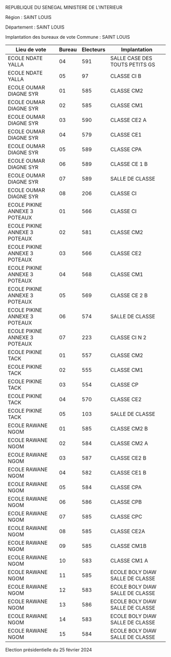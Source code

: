 REPUBLIQUE DU SENEGAL MINISTERE DE L'INTERIEUR

Région : SAINT LOUIS

Département : SAINT LOUIS

Implantation des bureaux de vote Commune : SAINT LOUIS

| Lieu de vote | Bureau | Electeurs | Implantation |
| - | - | - | - |
| ECOLE NDATE YALLA | 04 | 591 | SALLE CASE DES TOUTS PETITS GS |
| ECOLE NDATE YALLA | 05 | 97 | CLASSE CI B |
| ECOLE OUMAR DIAGNE SYR | 01 | 585 | CLASSE CM2 |
| ECOLE OUMAR DIAGNE SYR | 02 | 585 | CLASSE CM1 |
| ECOLE OUMAR DIAGNE SYR | 03 | 590 | CLASSE CE2 A |
| ECOLE OUMAR DIAGNE SYR | 04 | 579 | CLASSE CE1 |
| ECOLE OUMAR DIAGNE SYR | 05 | 589 | CLASSE CPA |
| ECOLE OUMAR DIAGNE SYR | 06 | 589 | CLASSE CE 1 B |
| ECOLE OUMAR DIAGNE SYR | 07 | 589 | SALLE DE CLASSE |
| ECOLE OUMAR DIAGNE SYR | 08 | 206 | CLASSE CI |
| ECOLE PIKINE ANNEXE 3 POTEAUX | 01 | 566 | CLASSE CI |
| ECOLE PIKINE ANNEXE 3 POTEAUX | 02 | 581 | CLASSE CM2 |
| ECOLE PIKINE ANNEXE 3 POTEAUX | 03 | 566 | CLASSE CE2 |
| ECOLE PIKINE ANNEXE 3 POTEAUX | 04 | 568 | CLASSE CM1 |
| ECOLE PIKINE ANNEXE 3 POTEAUX | 05 | 569 | CLASSE CE 2 B |
| ECOLE PIKINE ANNEXE 3 POTEAUX | 06 | 574 | SALLE DE CLASSE |
| ECOLE PIKINE ANNEXE 3 POTEAUX | 07 | 223 | CLASSE CI N 2 |
| ECOLE PIKINE TACK | 01 | 557 | CLASSE CM2 |
| ECOLE PIKINE TACK | 02 | 555 | CLASSE CM1 |
| ECOLE PIKINE TACK | 03 | 554 | CLASSE CP |
| ECOLE PIKINE TACK | 04 | 570 | CLASSE CE2 |
| ECOLE PIKINE TACK | 05 | 103 | SALLE DE CLASSE |
| ECOLE RAWANE NGOM | 01 | 585 | CLASSE CM2 B |
| ECOLE RAWANE NGOM | 02 | 584 | CLASSE CM2 A |
| ECOLE RAWANE NGOM | 03 | 587 | CLASSE CE2 B |
| ECOLE RAWANE NGOM | 04 | 582 | CLASSE CE1 B |
| ECOLE RAWANE NGOM | 05 | 584 | CLASSE CPA |
| ECOLE RAWANE NGOM | 06 | 586 | CLASSE CPB |
| ECOLE RAWANE NGOM | 07 | 585 | CLASSE CPC |
| ECOLE RAWANE NGOM | 08 | 585 | CLASSE CE2A |
| ECOLE RAWANE NGOM | 09 | 585 | CLASSE CM1B |
| ECOLE RAWANE NGOM | 10 | 583 | CLASSE CM1 A |
| ECOLE RAWANE NGOM | 11 | 585 | ECOLE BOLY DIAW SALLE DE CLASSE |
| ECOLE RAWANE NGOM | 12 | 583 | ECOLE BOLY DIAW SALLE DE CLASSE |
| ECOLE RAWANE NGOM | 13 | 586 | ECOLE BOLY DIAW SALLE DE CLASSE |
| ECOLE RAWANE NGOM | 14 | 583 | ECOLE BOLY DIAW SALLE DE CLASSE |
| ECOLE RAWANE NGOM | 15 | 584 | ECOLE BOLY DIAW SALLE DE CLASSE |

<!-- PageNumber="10/12" -->

Election présidentielle du 25 février 2024
